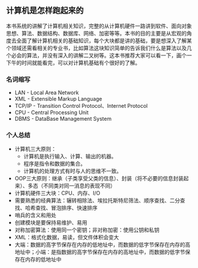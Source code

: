 ## 计算机是怎样跑起来的

本书系统的讲解了计算机相关知识，完整的从计算机硬件一路讲到软件、面向对象思想、算法、数据结构、数据库、网络、加密等等。本书的目的主要是从宏观的角度去全面了解计算机相关的基础知识，每个大块都是讲的基础，要是想深入了解某个领域还需看相关的专业书，比如算法这块知识简单的告诉我们什么是算法以及几个必会的算法，并没有深入的讲解二叉树等。这本书推荐大家可以看一下，画个一下午的时间就能看完，可以对计算机基础有个很好的了解。

### 名词缩写
* LAN - Local Area Network
* XML - Extensible Markup Language
* TCP/IP - Transition Control Protocol、Internet Protocol
* CPU - Central Processing Unit
* DBMS - DataBase Management System

### 个人总结
* 计算机三大原则：
    - 计算机是执行输入、计算、输出的机器。
    - 程序是指令和数据的集合。
    - 计算机的处理方式有时与人的思维不一致。
* OOP三大原则：继承（子类享受父类的信息）、封装（将不必要的信息封装起来）、多态（不同类对同一消息的表现不同）
* 计算机硬件三大块：CPU、内存、I/O
* 需要熟悉的经典算法：辗转相除法、埃拉托斯特尼筛法、顺序查找、二分查找、哈希查找、冒泡排序、快速排序
* 哨兵的含义和用处
* 创建模块是要保持易维护、易用
* 对称加密算法：使用同一个密钥；非对称加密：使用公钥和私钥
* XML：格式化数据，易读，但文件体积会变大
* 大端：数据的高字节保存在内存的低地址中，而数据的低字节保存在内存的高地址中；小端：是指数据的高字节保存在内存的高地址中，而数据的低字节保存在内存的低地址中

